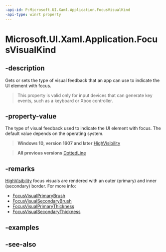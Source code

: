 ```yaml
---
-api-id: P:Microsoft.UI.Xaml.Application.FocusVisualKind
-api-type: winrt property
---
```


<!-- Property syntax
public Windows.UI.Xaml.FocusVisualKind FocusVisualKind { get;  set; }
-->

# Microsoft.UI.Xaml.Application.FocusVisualKind

## -description
Gets or sets the type of visual feedback that an app can use to indicate the UI element with focus.

> This property is valid only for input devices that can generate key events, such as a keyboard or Xbox controller.

## -property-value
The type of visual feedback used to indicate the UI element with focus. The default value depends on the operating system.

> **Windows 10, version 1607 and later**
> [HighVisibility](focusvisualkind.md)

> **All previous versions**
> [DottedLine](focusvisualkind.md)

## -remarks
[HighVisibility](focusvisualkind.md) focus visuals are rendered with an outer (primary) and inner (secondary) border. 
For more info:

+ [FocusVisualPrimaryBrush](frameworkelement_focusvisualprimarybrush.md)
+ [FocusVisualSecondaryBrush](frameworkelement_focusvisualsecondarybrush.md)
+ [FocusVisualPrimaryThickness](frameworkelement_focusvisualprimarythickness.md)
+ [FocusVisualSecondaryThickness](frameworkelement_focusvisualsecondarythickness.md)


## -examples

## -see-also
